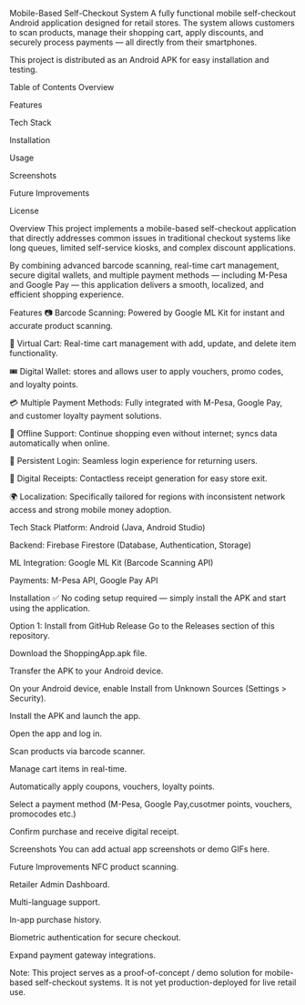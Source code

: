 Mobile-Based Self-Checkout System
A fully functional mobile self-checkout Android application designed for retail stores. The system allows customers to scan products, manage their shopping cart, apply discounts, and securely process payments — all directly from their smartphones.

This project is distributed as an Android APK for easy installation and testing.

Table of Contents
Overview

Features

Tech Stack

Installation

Usage

Screenshots

Future Improvements

License

Overview
This project implements a mobile-based self-checkout application that directly addresses common issues in traditional checkout systems like long queues, limited self-service kiosks, and complex discount applications.

By combining advanced barcode scanning, real-time cart management, secure digital wallets, and multiple payment methods — including M-Pesa and Google Pay — this application delivers a smooth, localized, and efficient shopping experience.

Features
📷 Barcode Scanning: Powered by Google ML Kit for instant and accurate product scanning.

🛒 Virtual Cart: Real-time cart management with add, update, and delete item functionality.

🎟 Digital Wallet: stores and allows user to apply vouchers, promo codes, and loyalty points.

💳 Multiple Payment Methods: Fully integrated with M-Pesa, Google Pay, and customer loyalty payment solutions.

📶 Offline Support: Continue shopping even without internet; syncs data automatically when online.

🔐 Persistent Login: Seamless login experience for returning users.

📃 Digital Receipts: Contactless receipt generation for easy store exit.

🌍 Localization: Specifically tailored for regions with inconsistent network access and strong mobile money adoption.

Tech Stack
Platform: Android (Java, Android Studio)

Backend: Firebase Firestore (Database, Authentication, Storage)

ML Integration: Google ML Kit (Barcode Scanning API)

Payments: M-Pesa API, Google Pay API


Installation
✅ No coding setup required — simply install the APK and start using the application.

Option 1: Install from GitHub Release
Go to the Releases section of this repository.

Download the  ShoppingApp.apk file.

Transfer the APK to your Android device.

On your Android device, enable Install from Unknown Sources (Settings > Security).

Install the APK and launch the app.

Open the app and log in.

Scan products via barcode scanner.

Manage cart items in real-time.

Automatically apply coupons, vouchers, loyalty points.

Select a payment method (M-Pesa, Google Pay,cusotmer points, vouchers, promocodes etc.)

Confirm purchase and receive digital receipt.

Screenshots
You can add actual app screenshots or demo GIFs here.

Future Improvements
NFC product scanning.

Retailer Admin Dashboard.

Multi-language support.

In-app purchase history.

Biometric authentication for secure checkout.

Expand payment gateway integrations.


Note:
This project serves as a proof-of-concept / demo solution for mobile-based self-checkout systems. It is not yet production-deployed for live retail use.

